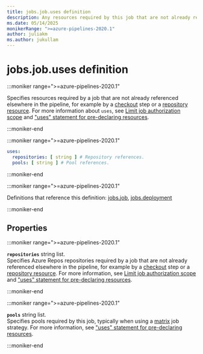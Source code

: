 ```yaml
---
title: jobs.job.uses definition
description: Any resources required by this job that are not already referenced.
ms.date: 05/14/2025
monikerRange: ">=azure-pipelines-2020.1"
author: juliakm
ms.author: jukullam
---
```


# jobs.job.uses definition

<!-- :::description::: -->
:::moniker range=">=azure-pipelines-2020.1"

<!-- :::editable-content name="description"::: -->
Specifies resources required by a job that are not already referenced elsewhere in the pipeline, for example by a [checkout](./steps-checkout.md) step or a [repository resource](./resources-repositories-repository.md). For more information about `uses`, see [Limit job authorization scope](/azure/devops/pipelines/repos/azure-repos-git#limit-job-authorization-scope) and ["uses" statement for pre-declaring resources](/azure/devops/release-notes/2021/sprint-181-update#uses-statement-for-pre-declaring-resources).
<!-- :::editable-content-end::: -->

:::moniker-end
<!-- :::description-end::: -->

<!-- :::syntax::: -->
:::moniker range=">=azure-pipelines-2020.1"

```yaml
uses:
  repositories: [ string ] # Repository references.
  pools: [ string ] # Pool references.
```

:::moniker-end
<!-- :::syntax-end::: -->

<!-- :::parents::: -->
:::moniker range=">=azure-pipelines-2020.1"

Definitions that reference this definition: [jobs.job](jobs-job.md), [jobs.deployment](jobs-deployment.md)

:::moniker-end
<!-- :::parents-end::: -->

## Properties

<!-- :::properties::: -->
<!-- :::item name="repositories"::: -->
:::moniker range=">=azure-pipelines-2020.1"

**`repositories`** string list.<br><!-- :::editable-content name="propDescription"::: -->
Specifies Azure Repos repositories required by a job that are not already referenced elsewhere in the pipeline, for example by a [checkout](./steps-checkout.md) step or a [repository resource](./resources-repositories-repository.md). For more information, see [Limit job authorization scope](/azure/devops/pipelines/repos/azure-repos-git#limit-job-authorization-scope) and ["uses" statement for pre-declaring resources](/azure/devops/release-notes/2021/sprint-181-update#uses-statement-for-pre-declaring-resources).
<!-- :::editable-content-end::: -->

:::moniker-end
<!-- :::item-end::: -->
<!-- :::item name="pools"::: -->
:::moniker range=">=azure-pipelines-2020.1"

**`pools`** string list.<br><!-- :::editable-content name="propDescription"::: -->
Specifies pools required by this job, typically when using a [matrix](./jobs-job-strategy.md#strategy-matrix-maxparallel) job strategy. For more information, see ["uses" statement for pre-declaring resources](/azure/devops/release-notes/2021/sprint-181-update#uses-statement-for-pre-declaring-resources).
<!-- :::editable-content-end::: -->

:::moniker-end
<!-- :::item-end::: -->
<!-- :::properties-end::: -->

<!-- :::remarks::: -->
<!-- :::editable-content name="remarks"::: -->
<!-- :::editable-content-end::: -->
<!-- :::remarks-end::: -->

<!-- :::examples::: -->
<!-- :::editable-content name="examples"::: -->
<!-- :::editable-content-end::: -->
<!-- :::examples-end::: -->

<!-- :::see-also::: -->
<!-- :::editable-content name="seeAlso"::: -->
<!-- :::editable-content-end::: -->
<!-- :::see-also-end::: -->